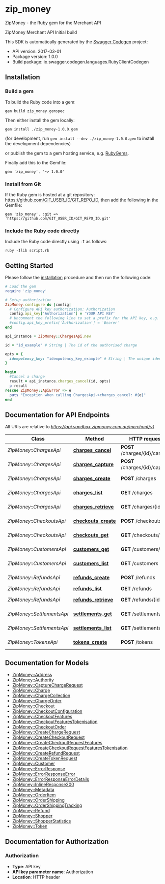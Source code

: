 # zip_money

ZipMoney - the Ruby gem for the Merchant API

ZipMoney Merchant API Initial build

This SDK is automatically generated by the [Swagger Codegen](https://github.com/swagger-api/swagger-codegen) project:

- API version: 2017-03-01
- Package version: 1.0.0
- Build package: io.swagger.codegen.languages.RubyClientCodegen

## Installation

### Build a gem

To build the Ruby code into a gem:

```shell
gem build zip_money.gemspec
```

Then either install the gem locally:

```shell
gem install ./zip_money-1.0.0.gem
```
(for development, run `gem install --dev ./zip_money-1.0.0.gem` to install the development dependencies)

or publish the gem to a gem hosting service, e.g. [RubyGems](https://rubygems.org/).

Finally add this to the Gemfile:

    gem 'zip_money', '~> 1.0.0'

### Install from Git

If the Ruby gem is hosted at a git repository: https://github.com/GIT_USER_ID/GIT_REPO_ID, then add the following in the Gemfile:

    gem 'zip_money', :git => 'https://github.com/GIT_USER_ID/GIT_REPO_ID.git'

### Include the Ruby code directly

Include the Ruby code directly using `-I` as follows:

```shell
ruby -Ilib script.rb
```

## Getting Started

Please follow the [installation](#installation) procedure and then run the following code:
```ruby
# Load the gem
require 'zip_money'

# Setup authorization
ZipMoney.configure do |config|
  # Configure API key authorization: Authorization
  config.api_key['Authorization'] = 'YOUR API KEY'
  # Uncomment the following line to set a prefix for the API key, e.g. 'Bearer' (defaults to nil)
  #config.api_key_prefix['Authorization'] = 'Bearer'
end

api_instance = ZipMoney::ChargesApi.new

id = "id_example" # String | The id of the authorised charge

opts = { 
  idempotency_key: "idempotency_key_example" # String | The unique idempotency key.
}

begin
  #Cancel a charge
  result = api_instance.charges_cancel(id, opts)
  p result
rescue ZipMoney::ApiError => e
  puts "Exception when calling ChargesApi->charges_cancel: #{e}"
end

```

## Documentation for API Endpoints

All URIs are relative to *https://api.sandbox.zipmoney.com.au/merchant/v1*

Class | Method | HTTP request | Description
------------ | ------------- | ------------- | -------------
*ZipMoney::ChargesApi* | [**charges_cancel**](docs/ChargesApi.md#charges_cancel) | **POST** /charges/{id}/cancel | Cancel a charge
*ZipMoney::ChargesApi* | [**charges_capture**](docs/ChargesApi.md#charges_capture) | **POST** /charges/{id}/capture | Capture a charge
*ZipMoney::ChargesApi* | [**charges_create**](docs/ChargesApi.md#charges_create) | **POST** /charges | Create a charge
*ZipMoney::ChargesApi* | [**charges_list**](docs/ChargesApi.md#charges_list) | **GET** /charges | List charges
*ZipMoney::ChargesApi* | [**charges_retrieve**](docs/ChargesApi.md#charges_retrieve) | **GET** /charges/{id} | Retrieve a charge
*ZipMoney::CheckoutsApi* | [**checkouts_create**](docs/CheckoutsApi.md#checkouts_create) | **POST** /checkouts | Create a checkout
*ZipMoney::CheckoutsApi* | [**checkouts_get**](docs/CheckoutsApi.md#checkouts_get) | **GET** /checkouts/{id} | Retrieve a checkout
*ZipMoney::CustomersApi* | [**customers_get**](docs/CustomersApi.md#customers_get) | **GET** /customers/{id} | Retrieve customer
*ZipMoney::CustomersApi* | [**customers_list**](docs/CustomersApi.md#customers_list) | **GET** /customers | List customers
*ZipMoney::RefundsApi* | [**refunds_create**](docs/RefundsApi.md#refunds_create) | **POST** /refunds | Create a refund
*ZipMoney::RefundsApi* | [**refunds_list**](docs/RefundsApi.md#refunds_list) | **GET** /refunds | List refunds
*ZipMoney::RefundsApi* | [**refunds_retrieve**](docs/RefundsApi.md#refunds_retrieve) | **GET** /refunds/{id} | Retrieve a refund
*ZipMoney::SettlementsApi* | [**settlements_get**](docs/SettlementsApi.md#settlements_get) | **GET** /settlements/{id} | Retrieve a settlement
*ZipMoney::SettlementsApi* | [**settlements_list**](docs/SettlementsApi.md#settlements_list) | **GET** /settlements | List settlements
*ZipMoney::TokensApi* | [**tokens_create**](docs/TokensApi.md#tokens_create) | **POST** /tokens | Create token


## Documentation for Models

 - [ZipMoney::Address](docs/Address.md)
 - [ZipMoney::Authority](docs/Authority.md)
 - [ZipMoney::CaptureChargeRequest](docs/CaptureChargeRequest.md)
 - [ZipMoney::Charge](docs/Charge.md)
 - [ZipMoney::ChargeCollection](docs/ChargeCollection.md)
 - [ZipMoney::ChargeOrder](docs/ChargeOrder.md)
 - [ZipMoney::Checkout](docs/Checkout.md)
 - [ZipMoney::CheckoutConfiguration](docs/CheckoutConfiguration.md)
 - [ZipMoney::CheckoutFeatures](docs/CheckoutFeatures.md)
 - [ZipMoney::CheckoutFeaturesTokenisation](docs/CheckoutFeaturesTokenisation.md)
 - [ZipMoney::CheckoutOrder](docs/CheckoutOrder.md)
 - [ZipMoney::CreateChargeRequest](docs/CreateChargeRequest.md)
 - [ZipMoney::CreateCheckoutRequest](docs/CreateCheckoutRequest.md)
 - [ZipMoney::CreateCheckoutRequestFeatures](docs/CreateCheckoutRequestFeatures.md)
 - [ZipMoney::CreateCheckoutRequestFeaturesTokenisation](docs/CreateCheckoutRequestFeaturesTokenisation.md)
 - [ZipMoney::CreateRefundRequest](docs/CreateRefundRequest.md)
 - [ZipMoney::CreateTokenRequest](docs/CreateTokenRequest.md)
 - [ZipMoney::Customer](docs/Customer.md)
 - [ZipMoney::ErrorResponse](docs/ErrorResponse.md)
 - [ZipMoney::ErrorResponseError](docs/ErrorResponseError.md)
 - [ZipMoney::ErrorResponseErrorDetails](docs/ErrorResponseErrorDetails.md)
 - [ZipMoney::InlineResponse200](docs/InlineResponse200.md)
 - [ZipMoney::Metadata](docs/Metadata.md)
 - [ZipMoney::OrderItem](docs/OrderItem.md)
 - [ZipMoney::OrderShipping](docs/OrderShipping.md)
 - [ZipMoney::OrderShippingTracking](docs/OrderShippingTracking.md)
 - [ZipMoney::Refund](docs/Refund.md)
 - [ZipMoney::Shopper](docs/Shopper.md)
 - [ZipMoney::ShopperStatistics](docs/ShopperStatistics.md)
 - [ZipMoney::Token](docs/Token.md)


## Documentation for Authorization


### Authorization

- **Type**: API key
- **API key parameter name**: Authorization
- **Location**: HTTP header

